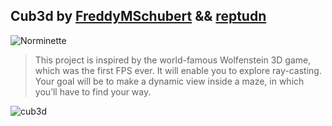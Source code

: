 ## Cub3d by [FreddyMSchubert](https://github.com/FreddyMSchubert) && [reptudn](https://github.com/Reptudn)
![Norminette](https://img.shields.io/badge/Norminette-FAILURE-red)

> This project is inspired by the world-famous Wolfenstein 3D game, which was the first FPS ever. It will enable you to explore ray-casting. Your goal will be to make a dynamic view inside a maze, in which you’ll have to find your way.

![cub3d](https://github.com/FreddyMSchubert/42_cub3d/assets/87537789/9d3734d4-c7b7-4fd3-96c0-639d1d22540e)
